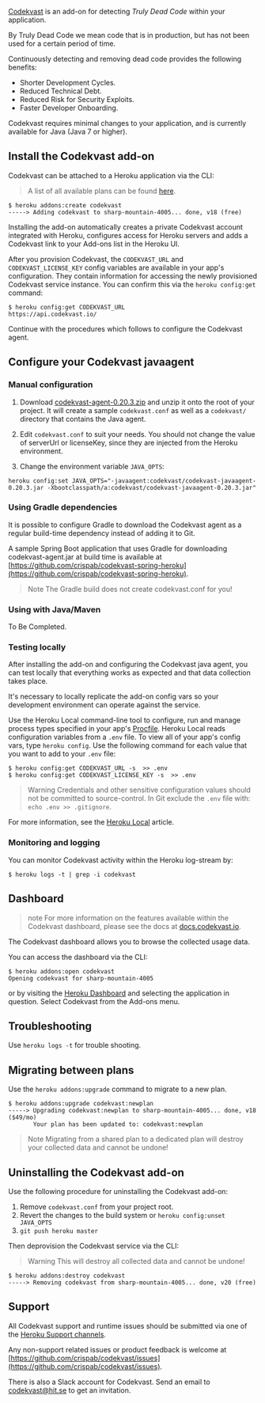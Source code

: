 [Codekvast](https://elements.heroku.com/addons/codekvast) is an add-on for detecting _Truly Dead Code_ within your application.

By Truly Dead Code we mean code that is in production, but has not been used for a certain period of time.

Continuously detecting and removing dead code provides the following benefits:

* Shorter Development Cycles.
* Reduced Technical Debt.
* Reduced Risk for Security Exploits.
* Faster Developer Onboarding.

Codekvast requires minimal changes to your application, and is currently available for Java (Java 7 or higher).

## Install the Codekvast add-on

Codekvast can be attached to a Heroku application via the CLI:

> A list of all available plans can be found [here](https://elements.heroku.com/addons/codekvast).

```term
$ heroku addons:create codekvast
-----> Adding codekvast to sharp-mountain-4005... done, v18 (free)
```

Installing the add-on automatically creates a private Codekvast account integrated with Heroku, configures access for Heroku servers and adds a Codekvast link to your Add-ons list in the Heroku UI.

After you provision Codekvast, the `CODEKVAST_URL` and `CODEKVAST_LICENSE_KEY` config variables are available in your app's configuration. They contain information for accessing the newly provisioned Codekvast service instance. You can confirm this via the `heroku config:get` command:

```term
$ heroku config:get CODEKVAST_URL
https://api.codekvast.io/
```

Continue with the procedures which follows to configure the Codekvast agent.

## Configure your Codekvast javaagent

### Manual configuration

1. Download [codekvast-agent-0.20.3.zip](https://dl.bintray.com/crisp/codekvast/0.20.3/codekvast-agent-0.20.3.zip) and unzip it onto the root of your project. It will create a sample `codekvast.conf` as well as a `codekvast/` directory that contains the Java agent.

1. Edit `codekvast.conf` to suit your needs. You should not change the value of serverUrl or licenseKey, since they are injected from the Heroku environment.

1. Change the environment variable `JAVA_OPTS`:
```term
heroku config:set JAVA_OPTS="-javaagent:codekvast/codekvast-javaagent-0.20.3.jar -Xbootclasspath/a:codekvast/codekvast-javaagent-0.20.3.jar"
```

### Using Gradle dependencies

It is possible to configure Gradle to download the Codekvast agent as a regular build-time dependency instead of adding it to Git.

A sample Spring Boot application that uses Gradle for downloading codekvast-agent.jar at build time is available at [https://github.com/crispab/codekvast-spring-heroku](https://github.com/crispab/codekvast-spring-heroku).

> Note
> The Gradle build does not create codekvast.conf for you!

### Using with Java/Maven

To Be Completed.

### Testing locally

After installing the add-on and configuring the Codekvast java agent, you can test locally that everything works as expected and that data collection takes place.
 
It's necessary to locally replicate the add-on config vars so your development environment can operate against the service.

Use the Heroku Local command-line tool to configure, run and manage process types specified in your app's [Procfile](procfile). Heroku Local reads configuration variables from a `.env` file. To view all of your app's config vars, type `heroku config`. Use the following command for each value that you want to add to your `.env` file:

```term
$ heroku config:get CODEKVAST_URL -s  >> .env
$ heroku config:get CODEKVAST_LICENSE_KEY -s  >> .env
```

> Warning
> Credentials and other sensitive configuration values should not be committed to source-control. In Git exclude the `.env` file with: `echo .env >> .gitignore`.

For more information, see the [Heroku Local](heroku-local) article.

### Monitoring and logging

You can monitor Codekvast activity within the Heroku log-stream by:

```term
$ heroku logs -t | grep -i codekvast
```

## Dashboard

> note
> For more information on the features available within the Codekvast dashboard, please see the docs at [docs.codekvast.io](http://docs.codekvast.io).

The Codekvast dashboard allows you to browse the collected usage data.

You can access the dashboard via the CLI:

```term
$ heroku addons:open codekvast
Opening codekvast for sharp-mountain-4005
```

or by visiting the [Heroku Dashboard](https://dashboard.heroku.com/apps) and selecting the application in question. Select Codekvast from the Add-ons menu.

## Troubleshooting

Use `heroku logs -t` for trouble shooting.

## Migrating between plans

Use the `heroku addons:upgrade` command to migrate to a new plan.

```term
$ heroku addons:upgrade codekvast:newplan
-----> Upgrading codekvast:newplan to sharp-mountain-4005... done, v18 ($49/mo)
       Your plan has been updated to: codekvast:newplan
```

> Note
> Migrating from a shared plan to a dedicated plan will destroy your collected data and cannot be undone!

## Uninstalling the Codekvast add-on

Use the following procedure for uninstalling the Codekvast add-on:
1. Remove `codekvast.conf` from your project root.
1. Revert the changes to the build system or `heroku config:unset JAVA_OPTS`
1. `git push heroku master`

Then deprovision the Codekvast service via the CLI:

> Warning
> This will destroy all collected data and cannot be undone!

```term
$ heroku addons:destroy codekvast
-----> Removing codekvast from sharp-mountain-4005... done, v20 (free)
```

## Support

All Codekvast support and runtime issues should be submitted via one of the [Heroku Support channels](support-channels).

Any non-support related issues or product feedback is welcome at [https://github.com/crispab/codekvast/issues](https://github.com/crispab/codekvast/issues).

There is also a Slack account for Codekvast. Send an email to [codekvast@hit.se](mailto:codekvast@hit.se) to get an invitation.
